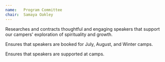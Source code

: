 ```yaml
---
name:   Program Committee
chair:  Samaya Oakley
---
```


Researches and contracts thoughtful and engaging speakers that 
support our campers' exploration of spirituality and growth. 

Ensures that speakers are booked for July, August, and Winter camps. 

Ensures that speakers are supported at camps.
